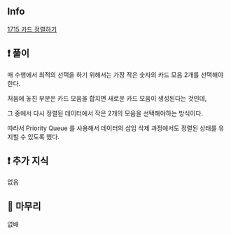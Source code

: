 ## Info

<a href="https://www.acmicpc.net/problem/1715" rel="nofollow">1715 카드 정렬하기</a>

## ❗ 풀이

매 수행에서 최적의 선택을 하기 위해서는 가장 작은 숫자의 카드 모음 2개를 선택해야 한다.

처음에 놓친 부분은 카드 모음을 합치면 새로운 카드 모음이 생성된다는 것인데,

그 중에서 다시 정렬된 데이터에서 작은 2개의 모음을 선택해야하는 방식이다.

따라서 Priority Queue 를 사용해서 데이터의 삽입 삭제 과정에서도 정렬된 상태를 유지할 수 있도록 했다.

## ❗ 추가 지식

없음

## 🙂 마무리

없배
